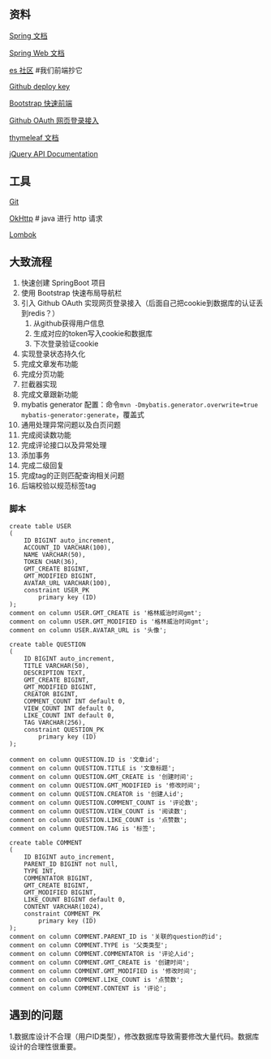 ## 资料
[Spring 文档](https://spring.io/guides)

[Spring Web 文档](https://spring.io/guides/gs/serving-web-content/)

[es 社区](https://elasticsearch.cn/explore) #我们前端抄它

[Github deploy key](https://developer.github.com/v3/guides/managing-deploy-keys/#deploy-keys)

[Bootstrap 快速前端](https://v3.bootcss.com/getting-started/)

[Github OAuth 网页登录接入](https://docs.github.com/en/developers/apps/creating-an-oauth-app)

[thymeleaf 文档](https://www.thymeleaf.org/)

[jQuery API Documentation](https://api.jquery.com/)

## 工具
[Git](https://git-scm.com/download)

[OkHttp](https://square.github.io/okhttp/) # java 进行 http 请求

[Lombok](https://projectlombok.org/)

## 大致流程

1. 快速创建 SpringBoot 项目
2. 使用 Bootstrap 快速布局导航栏
3. 引入 Github OAuth 实现网页登录接入（后面自己把cookie到数据库的认证丢到redis？）
   1. 从github获得用户信息
   2. 生成对应的token写入cookie和数据库
   3. 下次登录验证cookie
4. 实现登录状态持久化
5. 完成文章发布功能
6. 完成分页功能
7. 拦截器实现
8. 完成文章跟新功能
9. mybatis generator 配置：命令`mvn -Dmybatis.generator.overwrite=true mybatis-generator:generate`，覆盖式
10. 通用处理异常问题以及白页问题
11. 完成阅读数功能
12. 完成评论接口以及异常处理
13. 添加事务
14. 完成二级回复
15. 完成tag的正则匹配查询相关问题
16. 后端校验以规范标签tag

### 脚本

```mysql
create table USER
(
	ID BIGINT auto_increment,
	ACCOUNT_ID VARCHAR(100),
	NAME VARCHAR(50),
	TOKEN CHAR(36),
	GMT_CREATE BIGINT,
	GMT_MODIFIED BIGINT,
	AVATAR_URL VARCHAR(100),
	constraint USER_PK
		primary key (ID)
);
comment on column USER.GMT_CREATE is '格林威治时间gmt';
comment on column USER.GMT_MODIFIED is '格林威治时间gmt';
comment on column USER.AVATAR_URL is '头像';
```

```mysql
create table QUESTION
(
	ID BIGINT auto_increment,
	TITLE VARCHAR(50),
	DESCRIPTION TEXT,
	GMT_CREATE BIGINT,
	GMT_MODIFIED BIGINT,
	CREATOR BIGINT,
	COMMENT_COUNT INT default 0,
	VIEW_COUNT INT default 0,
	LIKE_COUNT INT default 0,
	TAG VARCHAR(256),
	constraint QUESTION_PK
		primary key (ID)
);

comment on column QUESTION.ID is '文章id';
comment on column QUESTION.TITLE is '文章标题';
comment on column QUESTION.GMT_CREATE is '创建时间';
comment on column QUESTION.GMT_MODIFIED is '修改时间';
comment on column QUESTION.CREATOR is '创建人id';
comment on column QUESTION.COMMENT_COUNT is '评论数';
comment on column QUESTION.VIEW_COUNT is '阅读数';
comment on column QUESTION.LIKE_COUNT is '点赞数';
comment on column QUESTION.TAG is '标签';
```

```mysql
create table COMMENT
(
	ID BIGINT auto_increment,
	PARENT_ID BIGINT not null,
	TYPE INT,
	COMMENTATOR BIGINT,
	GMT_CREATE BIGINT,
	GMT_MODIFIED BIGINT,
	LIKE_COUNT BIGINT default 0,
	CONTENT VARCHAR(1024),
	constraint COMMENT_PK
		primary key (ID)
);
comment on column COMMENT.PARENT_ID is '关联的question的id';
comment on column COMMENT.TYPE is '父类类型';
comment on column COMMENT.COMMENTATOR is '评论人id';
comment on column COMMENT.GMT_CREATE is '创建时间';
comment on column COMMENT.GMT_MODIFIED is '修改时间';
comment on column COMMENT.LIKE_COUNT is '点赞数';
comment on column COMMENT.CONTENT is '评论';
```



## 遇到的问题

1.数据库设计不合理（用户ID类型），修改数据库导致需要修改大量代码。数据库设计的合理性很重要。